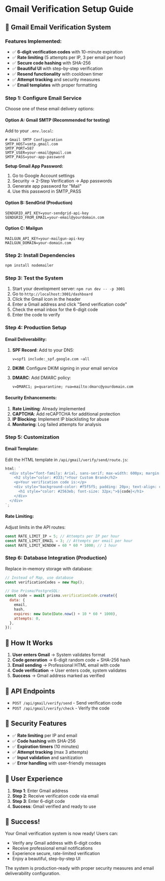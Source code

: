# Gmail Verification Setup Guide

## 🚀 Gmail Email Verification System

### Features Implemented:

- ✅ **6-digit verification codes** with 10-minute expiration
- ✅ **Rate limiting** (5 attempts per IP, 3 per email per hour)
- ✅ **Secure code hashing** with SHA-256
- ✅ **Beautiful UI** with step-by-step verification
- ✅ **Resend functionality** with cooldown timer
- ✅ **Attempt tracking** and security measures
- ✅ **Email templates** with proper formatting

### Step 1: Configure Email Service

Choose one of these email delivery options:

#### Option A: Gmail SMTP (Recommended for testing)

Add to your `.env.local`:

```env
# Gmail SMTP Configuration
SMTP_HOST=smtp.gmail.com
SMTP_PORT=587
SMTP_USER=your-email@gmail.com
SMTP_PASS=your-app-password
```

**Setup Gmail App Password:**

1. Go to Google Account settings
2. Security → 2-Step Verification → App passwords
3. Generate app password for "Mail"
4. Use this password in SMTP_PASS

#### Option B: SendGrid (Production)

```env
SENDGRID_API_KEY=your-sendgrid-api-key
SENDGRID_FROM_EMAIL=your-email@yourdomain.com
```

#### Option C: Mailgun

```env
MAILGUN_API_KEY=your-mailgun-api-key
MAILGUN_DOMAIN=your-domain.com
```

### Step 2: Install Dependencies

```bash
npm install nodemailer
```

### Step 3: Test the System

1. Start your development server: `npm run dev -- -p 3001`
2. Go to `http://localhost:3001/dashboard`
3. Click the Gmail icon in the header
4. Enter a Gmail address and click "Send verification code"
5. Check the email inbox for the 6-digit code
6. Enter the code to verify

### Step 4: Production Setup

#### Email Deliverability:

1. **SPF Record**: Add to your DNS:

   ```
   v=spf1 include:_spf.google.com ~all
   ```

2. **DKIM**: Configure DKIM signing in your email service

3. **DMARC**: Add DMARC policy:
   ```
   v=DMARC1; p=quarantine; rua=mailto:dmarc@yourdomain.com
   ```

#### Security Enhancements:

1. **Rate Limiting**: Already implemented
2. **CAPTCHA**: Add reCAPTCHA for additional protection
3. **IP Blocking**: Implement IP blacklisting for abuse
4. **Monitoring**: Log failed attempts for analysis

### Step 5: Customization

#### Email Template:

Edit the HTML template in `/api/gmail/verify/send/route.js`:

```javascript
html: `
  <div style="font-family: Arial, sans-serif; max-width: 600px; margin: 0 auto;">
    <h2 style="color: #333;">Your Custom Brand</h2>
    <p>Your verification code is:</p>
    <div style="background-color: #f5f5f5; padding: 20px; text-align: center;">
      <h1 style="color: #2563eb; font-size: 32px;">${code}</h1>
    </div>
  </div>
`;
```

#### Rate Limiting:

Adjust limits in the API routes:

```javascript
const RATE_LIMIT_IP = 5; // Attempts per IP per hour
const RATE_LIMIT_EMAIL = 3; // Attempts per email per hour
const RATE_LIMIT_WINDOW = 60 * 60 * 1000; // 1 hour
```

### Step 6: Database Integration (Production)

Replace in-memory storage with database:

```javascript
// Instead of Map, use database
const verificationCodes = new Map();

// Use Prisma/PostgreSQL:
const code = await prisma.verificationCode.create({
  data: {
    email,
    hash,
    expires: new Date(Date.now() + 10 * 60 * 1000),
    attempts: 0,
  },
});
```

## 🎯 How It Works

1. **User enters Gmail** → System validates format
2. **Code generation** → 6-digit random code + SHA-256 hash
3. **Email sending** → Professional HTML email with code
4. **Code verification** → User enters code, system validates
5. **Success** → Gmail address marked as verified

## 🔧 API Endpoints

- `POST /api/gmail/verify/send` - Send verification code
- `POST /api/gmail/verify/check` - Verify the code

## 🚨 Security Features

- ✅ **Rate limiting** per IP and email
- ✅ **Code hashing** with SHA-256
- ✅ **Expiration timers** (10 minutes)
- ✅ **Attempt tracking** (max 3 attempts)
- ✅ **Input validation** and sanitization
- ✅ **Error handling** with user-friendly messages

## 📱 User Experience

1. **Step 1**: Enter Gmail address
2. **Step 2**: Receive verification code via email
3. **Step 3**: Enter 6-digit code
4. **Success**: Gmail verified and ready to use

## 🎉 Success!

Your Gmail verification system is now ready! Users can:

- Verify any Gmail address with 6-digit codes
- Receive professional email notifications
- Experience secure, rate-limited verification
- Enjoy a beautiful, step-by-step UI

The system is production-ready with proper security measures and email deliverability configuration.
